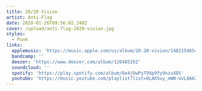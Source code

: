 ```yaml
---
title: 20/20 Vision
artist: Anti-Flag
date: 2020-01-26T09:56:02.240Z
cover: /upload/anti-flag-2020-vision.jpg
styles:
  - Punk
links:
  applemusic: 'https://music.apple.com/us/album/20-20-vision/1482154654?uo=4'
  bandcamp: ''
  deezer: 'https://www.deezer.com/album/126485262'
  soundcloud: ''
  spotify: 'https://play.spotify.com/album/6e4jOwPyT9Xp9fy9nzuXDS'
  youtube: 'https://music.youtube.com/playlist?list=OLAK5uy_mWW-UvL8A63JIes-iYaHqFyFFGIpf1npE'
---
```


